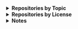 
<!-- Begin_Repositories_by_Topic -->
<details>
<summary><b>Repositories by Topic</b></summary>

*The list below was generated based on the Topics assigned to each public repository as of 2023-07-03. Any repository may be under multiple topics.*

<details>
<summary>Azure <sup>(7)</sup></summary>
<ul>
<li><a href="https://github.com/wmelvin/azfunc-md-csv">azfunc-md-csv</a> - Azure Function (Python) that creates a Markdown table from a CSV file.</li>
<li><a href="https://github.com/wmelvin/blobby-tables">blobby-tables</a> - Explore Azure Storage blobs and tables.</li>
<li><a href="https://github.com/wmelvin/flask-file-up">flask-file-up</a> - File Upload using Flask - demo - work-in-progress</li>
<li><a href="https://github.com/wmelvin/flask-fileup-az">flask-fileup-az</a> - File Upload using Flask, Azure Storage, and MSAL. Demo/work-in-progress.</li>
<li><a href="https://github.com/wmelvin/funcisox">funcisox</a> - Use Azure Durable Functions to process audio with the Sox utility (work-in-progress learning project).</li>
<li><a href="https://github.com/wmelvin/try-az-pwsh">try-az-pwsh</a> - Scripts from exploring Azure CLI and PowerShell.</li>
<li><a href="https://github.com/wmelvin/try-azure-ocr">try-azure-ocr</a> - Try using Azure Form Recognizer to extract text from images of book covers.</li>
</ul>
</details>
<details>
<summary>Azure Functions <sup>(2)</sup></summary>
<ul>
<li><a href="https://github.com/wmelvin/azfunc-md-csv">azfunc-md-csv</a> - Azure Function (Python) that creates a Markdown table from a CSV file.</li>
<li><a href="https://github.com/wmelvin/funcisox">funcisox</a> - Use Azure Durable Functions to process audio with the Sox utility (work-in-progress learning project).</li>
</ul>
</details>
<details>
<summary>backups <sup>(3)</sup></summary>
<ul>
<li><a href="https://github.com/wmelvin/backup-rotation">backup-rotation</a> - Backup rotation plan generator. (MIT License)</li>
<li><a href="https://github.com/wmelvin/bak-to-git">bak-to-git</a> - Create initial git commit history from work-in-progress backups. (MIT License)</li>
<li><a href="https://github.com/wmelvin/wipbak">wipbak</a> - Work-in-progress backup script. (MIT License)</li>
</ul>
</details>
<details>
<summary>bash <sup>(2)</sup></summary>
<ul>
<li><a href="https://github.com/wmelvin/venvup">venvup</a> - Bash script to set up a Python virtual environment (venv) in the current directory. (MIT License)</li>
<li><a href="https://github.com/wmelvin/wipbak">wipbak</a> - Work-in-progress backup script. (MIT License)</li>
</ul>
</details>
<details>
<summary>Command-Line Tool <sup>(18)</sup></summary>
<ul>
<li><a href="https://github.com/wmelvin/backup-rotation">backup-rotation</a> - Backup rotation plan generator. (MIT License)</li>
<li><a href="https://github.com/wmelvin/bak-to-git">bak-to-git</a> - Create initial git commit history from work-in-progress backups. (MIT License)</li>
<li><a href="https://github.com/wmelvin/fewtilities">fewtilities</a> - A few utilities. (MIT License)</li>
<li><a href="https://github.com/wmelvin/filelist-tools">filelist-tools</a> - Tools for making and working with a filelist (an inventory of files in a given location). (MIT License)</li>
<li><a href="https://github.com/wmelvin/firefox-bookmark-export">firefox-bookmark-export</a> - Exports Firefox bookmarks to a single HTML file (and more). (MIT License)</li>
<li><a href="https://github.com/wmelvin/firefox-places">firefox-places</a> - Command-line tool to export some items from the Firefox places.sqlite database. (MIT License)</li>
<li><a href="https://github.com/wmelvin/git-status-report">git-status-report</a> - Command-line utility that writes a text file listing status info for Git repos found under a given path. (MIT License)</li>
<li><a href="https://github.com/wmelvin/github-repo-info">github-repo-info</a> - A set of Python scripts for retrieving, and working with, data from the GitHub API. (MIT License)</li>
<li><a href="https://github.com/wmelvin/image-snip">image-snip</a> - Command-line utility to apply same crop and/or zoom to a batch of images. (MIT License)</li>
<li><a href="https://github.com/wmelvin/index-images">index-images</a> - Scan a directory and create a HTML index of images. (MIT License)</li>
<li><a href="https://github.com/wmelvin/libreoffice-doc-to-txt">libreoffice-doc-to-txt</a> - Python script that runs the libreoffice executable to convert ODT, DOC, and DOCX files to TXT. (MIT License)</li>
<li><a href="https://github.com/wmelvin/montage">montage</a> - Creates a montage given a list of images and parameters for placing them. (MIT License)</li>
<li><a href="https://github.com/wmelvin/mp3pic">mp3pic</a> - Add a cover-art image to a mp3 file. (MIT License)</li>
<li><a href="https://github.com/wmelvin/sausage">sausage</a> - Command-line tool to capture help/usage message and insert into a copy of a Markdown document. (MIT License)</li>
<li><a href="https://github.com/wmelvin/smb-conf-csv">smb-conf-csv</a> - Command-line tool to read a Samba config file and write some file share details as CSV. (MIT License)</li>
<li><a href="https://github.com/wmelvin/todolister">todolister</a> - Command-line tool scans text files and generates a HTML report listing found to-do items. (MIT License)</li>
<li><a href="https://github.com/wmelvin/venvup">venvup</a> - Bash script to set up a Python virtual environment (venv) in the current directory. (MIT License)</li>
<li><a href="https://github.com/wmelvin/wipbak">wipbak</a> - Work-in-progress backup script. (MIT License)</li>
</ul>
</details>
<details>
<summary>converter <sup>(1)</sup></summary>
<ul>
<li><a href="https://github.com/wmelvin/libreoffice-doc-to-txt">libreoffice-doc-to-txt</a> - Python script that runs the libreoffice executable to convert ODT, DOC, and DOCX files to TXT. (MIT License)</li>
</ul>
</details>
<details>
<summary>coursework <sup>(3)</sup></summary>
<ul>
<li><a href="https://github.com/wmelvin/deployment-test">deployment-test</a> - </li>
<li><a href="https://github.com/wmelvin/pub-py-pkg">pub-py-pkg</a> - Work on exercises from book Publishing Python Packages by Dane Hillard  (MIT License)</li>
<li><a href="https://github.com/wmelvin/tpt-python-data-visualization">tpt-python-data-visualization</a> - Talk Python Training - Python Data Visualization course code and examples (MIT License)</li>
</ul>
</details>
<details>
<summary>C# <sup>(5)</sup></summary>
<ul>
<li><a href="https://github.com/wmelvin/blobby-tables">blobby-tables</a> - Explore Azure Storage blobs and tables.</li>
<li><a href="https://github.com/wmelvin/funcisox">funcisox</a> - Use Azure Durable Functions to process audio with the Sox utility (work-in-progress learning project).</li>
<li><a href="https://github.com/wmelvin/scaffold-identity-cli">scaffold-identity-cli</a> - Explore identity scaffolding using dotnet CLI on Linux.</li>
<li><a href="https://github.com/wmelvin/scaffold-identity-vs">scaffold-identity-vs</a> - Explore identity scaffolding in VS-2022.</li>
<li><a href="https://github.com/wmelvin/try-azure-ocr">try-azure-ocr</a> - Try using Azure Form Recognizer to extract text from images of book covers.</li>
</ul>
</details>
<details>
<summary>documentation-tool <sup>(6)</sup></summary>
<ul>
<li><a href="https://github.com/wmelvin/github-repo-info">github-repo-info</a> - A set of Python scripts for retrieving, and working with, data from the GitHub API. (MIT License)</li>
<li><a href="https://github.com/wmelvin/index-images">index-images</a> - Scan a directory and create a HTML index of images. (MIT License)</li>
<li><a href="https://github.com/wmelvin/libreoffice-doc-to-txt">libreoffice-doc-to-txt</a> - Python script that runs the libreoffice executable to convert ODT, DOC, and DOCX files to TXT. (MIT License)</li>
<li><a href="https://github.com/wmelvin/sausage">sausage</a> - Command-line tool to capture help/usage message and insert into a copy of a Markdown document. (MIT License)</li>
<li><a href="https://github.com/wmelvin/smb-conf-csv">smb-conf-csv</a> - Command-line tool to read a Samba config file and write some file share details as CSV. (MIT License)</li>
<li><a href="https://github.com/wmelvin/todolister">todolister</a> - Command-line tool scans text files and generates a HTML report listing found to-do items. (MIT License)</li>
</ul>
</details>
<details>
<summary>Documents <sup>(2)</sup></summary>
<ul>
<li><a href="https://github.com/wmelvin/completed-courses">completed-courses</a> - Documenting my completed training courses.</li>
<li><a href="https://github.com/wmelvin/stuff">stuff</a> - A place for stuff, like Markdown files with notes and links, and other whatnot. (Other)</li>
</ul>
</details>
<details>
<summary>explore <sup>(11)</sup></summary>
<ul>
<li><a href="https://github.com/wmelvin/azfunc-md-csv">azfunc-md-csv</a> - Azure Function (Python) that creates a Markdown table from a CSV file.</li>
<li><a href="https://github.com/wmelvin/blobby-tables">blobby-tables</a> - Explore Azure Storage blobs and tables.</li>
<li><a href="https://github.com/wmelvin/deployment-test">deployment-test</a> - </li>
<li><a href="https://github.com/wmelvin/flask-file-up">flask-file-up</a> - File Upload using Flask - demo - work-in-progress</li>
<li><a href="https://github.com/wmelvin/flask-fileup-az">flask-fileup-az</a> - File Upload using Flask, Azure Storage, and MSAL. Demo/work-in-progress.</li>
<li><a href="https://github.com/wmelvin/funcisox">funcisox</a> - Use Azure Durable Functions to process audio with the Sox utility (work-in-progress learning project).</li>
<li><a href="https://github.com/wmelvin/scaffold-identity-cli">scaffold-identity-cli</a> - Explore identity scaffolding using dotnet CLI on Linux.</li>
<li><a href="https://github.com/wmelvin/scaffold-identity-vs">scaffold-identity-vs</a> - Explore identity scaffolding in VS-2022.</li>
<li><a href="https://github.com/wmelvin/try-az-pwsh">try-az-pwsh</a> - Scripts from exploring Azure CLI and PowerShell.</li>
<li><a href="https://github.com/wmelvin/try-azure-ocr">try-azure-ocr</a> - Try using Azure Form Recognizer to extract text from images of book covers.</li>
<li><a href="https://github.com/wmelvin/try-nbdev">try-nbdev</a> - Exploring nbdev by fast.ai. (Apache License 2.0)</li>
</ul>
</details>
<details>
<summary>Firefox <sup>(3)</sup></summary>
<ul>
<li><a href="https://github.com/wmelvin/firefox-bookmark-export">firefox-bookmark-export</a> - Exports Firefox bookmarks to a single HTML file (and more). (MIT License)</li>
<li><a href="https://github.com/wmelvin/firefox-places">firefox-places</a> - Command-line tool to export some items from the Firefox places.sqlite database. (MIT License)</li>
<li><a href="https://github.com/wmelvin/tabulence">tabulence</a> - Firefox extension lists title and URL for all tabls in current window.</li>
</ul>
</details>
<details>
<summary>firefox-extension <sup>(1)</sup></summary>
<ul>
<li><a href="https://github.com/wmelvin/tabulence">tabulence</a> - Firefox extension lists title and URL for all tabls in current window.</li>
</ul>
</details>
<details>
<summary>flask <sup>(2)</sup></summary>
<ul>
<li><a href="https://github.com/wmelvin/flask-file-up">flask-file-up</a> - File Upload using Flask - demo - work-in-progress</li>
<li><a href="https://github.com/wmelvin/flask-fileup-az">flask-fileup-az</a> - File Upload using Flask, Azure Storage, and MSAL. Demo/work-in-progress.</li>
</ul>
</details>
<details>
<summary>forked-repo <sup>(1)</sup></summary>
<ul>
<li><a href="https://github.com/wmelvin/tpt-python-data-visualization">tpt-python-data-visualization</a> - Talk Python Training - Python Data Visualization course code and examples (MIT License)</li>
</ul>
</details>
<details>
<summary>fossil-scm <sup>(1)</sup></summary>
<ul>
<li><a href="https://github.com/wmelvin/bak-to-git">bak-to-git</a> - Create initial git commit history from work-in-progress backups. (MIT License)</li>
</ul>
</details>
<details>
<summary>git <sup>(2)</sup></summary>
<ul>
<li><a href="https://github.com/wmelvin/bak-to-git">bak-to-git</a> - Create initial git commit history from work-in-progress backups. (MIT License)</li>
<li><a href="https://github.com/wmelvin/git-status-report">git-status-report</a> - Command-line utility that writes a text file listing status info for Git repos found under a given path. (MIT License)</li>
</ul>
</details>
<details>
<summary>github-actions <sup>(1)</sup></summary>
<ul>
<li><a href="https://github.com/wmelvin/pub-py-pkg">pub-py-pkg</a> - Work on exercises from book Publishing Python Packages by Dane Hillard  (MIT License)</li>
</ul>
</details>
<details>
<summary>github-api <sup>(1)</sup></summary>
<ul>
<li><a href="https://github.com/wmelvin/github-repo-info">github-repo-info</a> - A set of Python scripts for retrieving, and working with, data from the GitHub API. (MIT License)</li>
</ul>
</details>
<details>
<summary>id3 <sup>(1)</sup></summary>
<ul>
<li><a href="https://github.com/wmelvin/mp3pic">mp3pic</a> - Add a cover-art image to a mp3 file. (MIT License)</li>
</ul>
</details>
<details>
<summary>image-generation <sup>(1)</sup></summary>
<ul>
<li><a href="https://github.com/wmelvin/montage">montage</a> - Creates a montage given a list of images and parameters for placing them. (MIT License)</li>
</ul>
</details>
<details>
<summary>javascript <sup>(1)</sup></summary>
<ul>
<li><a href="https://github.com/wmelvin/tabulence">tabulence</a> - Firefox extension lists title and URL for all tabls in current window.</li>
</ul>
</details>
<details>
<summary>jupyter-notebook <sup>(1)</sup></summary>
<ul>
<li><a href="https://github.com/wmelvin/try-nbdev">try-nbdev</a> - Exploring nbdev by fast.ai. (Apache License 2.0)</li>
</ul>
</details>
<details>
<summary>Pillow (Python Imaging Library fork) <sup>(3)</sup></summary>
<ul>
<li><a href="https://github.com/wmelvin/image-snip">image-snip</a> - Command-line utility to apply same crop and/or zoom to a batch of images. (MIT License)</li>
<li><a href="https://github.com/wmelvin/montage">montage</a> - Creates a montage given a list of images and parameters for placing them. (MIT License)</li>
<li><a href="https://github.com/wmelvin/mp3pic">mp3pic</a> - Add a cover-art image to a mp3 file. (MIT License)</li>
</ul>
</details>
<details>
<summary>PowerShell <sup>(6)</sup></summary>
<ul>
<li><a href="https://github.com/wmelvin/azfunc-md-csv">azfunc-md-csv</a> - Azure Function (Python) that creates a Markdown table from a CSV file.</li>
<li><a href="https://github.com/wmelvin/blobby-tables">blobby-tables</a> - Explore Azure Storage blobs and tables.</li>
<li><a href="https://github.com/wmelvin/flask-file-up">flask-file-up</a> - File Upload using Flask - demo - work-in-progress</li>
<li><a href="https://github.com/wmelvin/flask-fileup-az">flask-fileup-az</a> - File Upload using Flask, Azure Storage, and MSAL. Demo/work-in-progress.</li>
<li><a href="https://github.com/wmelvin/funcisox">funcisox</a> - Use Azure Durable Functions to process audio with the Sox utility (work-in-progress learning project).</li>
<li><a href="https://github.com/wmelvin/try-az-pwsh">try-az-pwsh</a> - Scripts from exploring Azure CLI and PowerShell.</li>
</ul>
</details>
<details>
<summary>pytest <sup>(11)</sup></summary>
<ul>
<li><a href="https://github.com/wmelvin/backup-rotation">backup-rotation</a> - Backup rotation plan generator. (MIT License)</li>
<li><a href="https://github.com/wmelvin/bak-to-git">bak-to-git</a> - Create initial git commit history from work-in-progress backups. (MIT License)</li>
<li><a href="https://github.com/wmelvin/fewtilities">fewtilities</a> - A few utilities. (MIT License)</li>
<li><a href="https://github.com/wmelvin/filelist-tools">filelist-tools</a> - Tools for making and working with a filelist (an inventory of files in a given location). (MIT License)</li>
<li><a href="https://github.com/wmelvin/firefox-bookmark-export">firefox-bookmark-export</a> - Exports Firefox bookmarks to a single HTML file (and more). (MIT License)</li>
<li><a href="https://github.com/wmelvin/git-status-report">git-status-report</a> - Command-line utility that writes a text file listing status info for Git repos found under a given path. (MIT License)</li>
<li><a href="https://github.com/wmelvin/index-images">index-images</a> - Scan a directory and create a HTML index of images. (MIT License)</li>
<li><a href="https://github.com/wmelvin/montage">montage</a> - Creates a montage given a list of images and parameters for placing them. (MIT License)</li>
<li><a href="https://github.com/wmelvin/pub-py-pkg">pub-py-pkg</a> - Work on exercises from book Publishing Python Packages by Dane Hillard  (MIT License)</li>
<li><a href="https://github.com/wmelvin/sausage">sausage</a> - Command-line tool to capture help/usage message and insert into a copy of a Markdown document. (MIT License)</li>
<li><a href="https://github.com/wmelvin/todolister">todolister</a> - Command-line tool scans text files and generates a HTML report listing found to-do items. (MIT License)</li>
</ul>
</details>
<details>
<summary>Python <sup>(21)</sup></summary>
<ul>
<li><a href="https://github.com/wmelvin/azfunc-md-csv">azfunc-md-csv</a> - Azure Function (Python) that creates a Markdown table from a CSV file.</li>
<li><a href="https://github.com/wmelvin/backup-rotation">backup-rotation</a> - Backup rotation plan generator. (MIT License)</li>
<li><a href="https://github.com/wmelvin/bak-to-git">bak-to-git</a> - Create initial git commit history from work-in-progress backups. (MIT License)</li>
<li><a href="https://github.com/wmelvin/fewtilities">fewtilities</a> - A few utilities. (MIT License)</li>
<li><a href="https://github.com/wmelvin/filelist-tools">filelist-tools</a> - Tools for making and working with a filelist (an inventory of files in a given location). (MIT License)</li>
<li><a href="https://github.com/wmelvin/firefox-bookmark-export">firefox-bookmark-export</a> - Exports Firefox bookmarks to a single HTML file (and more). (MIT License)</li>
<li><a href="https://github.com/wmelvin/firefox-places">firefox-places</a> - Command-line tool to export some items from the Firefox places.sqlite database. (MIT License)</li>
<li><a href="https://github.com/wmelvin/flask-file-up">flask-file-up</a> - File Upload using Flask - demo - work-in-progress</li>
<li><a href="https://github.com/wmelvin/flask-fileup-az">flask-fileup-az</a> - File Upload using Flask, Azure Storage, and MSAL. Demo/work-in-progress.</li>
<li><a href="https://github.com/wmelvin/git-status-report">git-status-report</a> - Command-line utility that writes a text file listing status info for Git repos found under a given path. (MIT License)</li>
<li><a href="https://github.com/wmelvin/github-repo-info">github-repo-info</a> - A set of Python scripts for retrieving, and working with, data from the GitHub API. (MIT License)</li>
<li><a href="https://github.com/wmelvin/image-snip">image-snip</a> - Command-line utility to apply same crop and/or zoom to a batch of images. (MIT License)</li>
<li><a href="https://github.com/wmelvin/index-images">index-images</a> - Scan a directory and create a HTML index of images. (MIT License)</li>
<li><a href="https://github.com/wmelvin/libreoffice-doc-to-txt">libreoffice-doc-to-txt</a> - Python script that runs the libreoffice executable to convert ODT, DOC, and DOCX files to TXT. (MIT License)</li>
<li><a href="https://github.com/wmelvin/montage">montage</a> - Creates a montage given a list of images and parameters for placing them. (MIT License)</li>
<li><a href="https://github.com/wmelvin/mp3pic">mp3pic</a> - Add a cover-art image to a mp3 file. (MIT License)</li>
<li><a href="https://github.com/wmelvin/pub-py-pkg">pub-py-pkg</a> - Work on exercises from book Publishing Python Packages by Dane Hillard  (MIT License)</li>
<li><a href="https://github.com/wmelvin/sausage">sausage</a> - Command-line tool to capture help/usage message and insert into a copy of a Markdown document. (MIT License)</li>
<li><a href="https://github.com/wmelvin/smb-conf-csv">smb-conf-csv</a> - Command-line tool to read a Samba config file and write some file share details as CSV. (MIT License)</li>
<li><a href="https://github.com/wmelvin/todolister">todolister</a> - Command-line tool scans text files and generates a HTML report listing found to-do items. (MIT License)</li>
<li><a href="https://github.com/wmelvin/try-nbdev">try-nbdev</a> - Exploring nbdev by fast.ai. (Apache License 2.0)</li>
</ul>
</details>
<details>
<summary>sqlite <sup>(3)</sup></summary>
<ul>
<li><a href="https://github.com/wmelvin/filelist-tools">filelist-tools</a> - Tools for making and working with a filelist (an inventory of files in a given location). (MIT License)</li>
<li><a href="https://github.com/wmelvin/firefox-bookmark-export">firefox-bookmark-export</a> - Exports Firefox bookmarks to a single HTML file (and more). (MIT License)</li>
<li><a href="https://github.com/wmelvin/firefox-places">firefox-places</a> - Command-line tool to export some items from the Firefox places.sqlite database. (MIT License)</li>
</ul>
</details>
<details>
<summary>venv <sup>(1)</sup></summary>
<ul>
<li><a href="https://github.com/wmelvin/venvup">venvup</a> - Bash script to set up a Python virtual environment (venv) in the current directory. (MIT License)</li>
</ul>
</details>
<details>
<summary>Web <sup>(6)</sup></summary>
<ul>
<li><a href="https://github.com/wmelvin/azfunc-md-csv">azfunc-md-csv</a> - Azure Function (Python) that creates a Markdown table from a CSV file.</li>
<li><a href="https://github.com/wmelvin/flask-file-up">flask-file-up</a> - File Upload using Flask - demo - work-in-progress</li>
<li><a href="https://github.com/wmelvin/flask-fileup-az">flask-fileup-az</a> - File Upload using Flask, Azure Storage, and MSAL. Demo/work-in-progress.</li>
<li><a href="https://github.com/wmelvin/funcisox">funcisox</a> - Use Azure Durable Functions to process audio with the Sox utility (work-in-progress learning project).</li>
<li><a href="https://github.com/wmelvin/scaffold-identity-cli">scaffold-identity-cli</a> - Explore identity scaffolding using dotnet CLI on Linux.</li>
<li><a href="https://github.com/wmelvin/scaffold-identity-vs">scaffold-identity-vs</a> - Explore identity scaffolding in VS-2022.</li>
</ul>
</details>
</details>
<!-- Generated 2023-07-04 02:22 UTC by topics_md.py (v.230406.1) -->
<!-- End_Repositories_by_Topic -->

<!-- Begin_Repositories_by_License -->
<details>
<summary><b>Repositories by License</b></summary>

*The list below was generated based on the License assigned to each public repository as of 2023-07-03.*

Repositories with no license may be:
- A work-in-progress, which may be given a license when more complete.
- A demo or experiment, available for reference, but not usable as a library or application.
- An infrastructure item (GitHub pages, or this README).

<details>
<summary>(none)</summary>
<ul>
<li><a href="https://github.com/wmelvin/azfunc-md-csv">azfunc-md-csv</a> - Azure Function (Python) that creates a Markdown table from a CSV file.</li>
<li><a href="https://github.com/wmelvin/blobby-tables">blobby-tables</a> - Explore Azure Storage blobs and tables.</li>
<li><a href="https://github.com/wmelvin/completed-courses">completed-courses</a> - Documenting my completed training courses.</li>
<li><a href="https://github.com/wmelvin/deployment-test">deployment-test</a> - </li>
<li><a href="https://github.com/wmelvin/flask-file-up">flask-file-up</a> - File Upload using Flask - demo - work-in-progress</li>
<li><a href="https://github.com/wmelvin/flask-fileup-az">flask-fileup-az</a> - File Upload using Flask, Azure Storage, and MSAL. Demo/work-in-progress.</li>
<li><a href="https://github.com/wmelvin/funcisox">funcisox</a> - Use Azure Durable Functions to process audio with the Sox utility (work-in-progress learning project).</li>
<li><a href="https://github.com/wmelvin/scaffold-identity-cli">scaffold-identity-cli</a> - Explore identity scaffolding using dotnet CLI on Linux.</li>
<li><a href="https://github.com/wmelvin/scaffold-identity-vs">scaffold-identity-vs</a> - Explore identity scaffolding in VS-2022.</li>
<li><a href="https://github.com/wmelvin/tabulence">tabulence</a> - Firefox extension lists title and URL for all tabls in current window.</li>
<li><a href="https://github.com/wmelvin/try-az-pwsh">try-az-pwsh</a> - Scripts from exploring Azure CLI and PowerShell.</li>
<li><a href="https://github.com/wmelvin/try-azure-ocr">try-azure-ocr</a> - Try using Azure Form Recognizer to extract text from images of book covers.</li>
<li><a href="https://github.com/wmelvin/wmelvin">wmelvin</a> - </li>
<li><a href="https://github.com/wmelvin/wmelvin.github.io">wmelvin.github.io</a> - </li>
</ul>
</details>
<details>
<summary>Apache License 2.0</summary>
<ul>
<li><a href="https://github.com/wmelvin/try-nbdev">try-nbdev</a> - Exploring nbdev by fast.ai.</li>
</ul>
</details>
<details>
<summary>MIT License</summary>
<ul>
<li><a href="https://github.com/wmelvin/backup-rotation">backup-rotation</a> - Backup rotation plan generator.</li>
<li><a href="https://github.com/wmelvin/bak-to-git">bak-to-git</a> - Create initial git commit history from work-in-progress backups.</li>
<li><a href="https://github.com/wmelvin/fewtilities">fewtilities</a> - A few utilities.</li>
<li><a href="https://github.com/wmelvin/filelist-tools">filelist-tools</a> - Tools for making and working with a filelist (an inventory of files in a given location).</li>
<li><a href="https://github.com/wmelvin/firefox-bookmark-export">firefox-bookmark-export</a> - Exports Firefox bookmarks to a single HTML file (and more).</li>
<li><a href="https://github.com/wmelvin/firefox-places">firefox-places</a> - Command-line tool to export some items from the Firefox places.sqlite database.</li>
<li><a href="https://github.com/wmelvin/git-status-report">git-status-report</a> - Command-line utility that writes a text file listing status info for Git repos found under a given path.</li>
<li><a href="https://github.com/wmelvin/github-repo-info">github-repo-info</a> - A set of Python scripts for retrieving, and working with, data from the GitHub API.</li>
<li><a href="https://github.com/wmelvin/image-snip">image-snip</a> - Command-line utility to apply same crop and/or zoom to a batch of images.</li>
<li><a href="https://github.com/wmelvin/index-images">index-images</a> - Scan a directory and create a HTML index of images.</li>
<li><a href="https://github.com/wmelvin/libreoffice-doc-to-txt">libreoffice-doc-to-txt</a> - Python script that runs the libreoffice executable to convert ODT, DOC, and DOCX files to TXT.</li>
<li><a href="https://github.com/wmelvin/montage">montage</a> - Creates a montage given a list of images and parameters for placing them.</li>
<li><a href="https://github.com/wmelvin/mp3pic">mp3pic</a> - Add a cover-art image to a mp3 file.</li>
<li><a href="https://github.com/wmelvin/pub-py-pkg">pub-py-pkg</a> - Work on exercises from book Publishing Python Packages by Dane Hillard </li>
<li><a href="https://github.com/wmelvin/sausage">sausage</a> - Command-line tool to capture help/usage message and insert into a copy of a Markdown document.</li>
<li><a href="https://github.com/wmelvin/smb-conf-csv">smb-conf-csv</a> - Command-line tool to read a Samba config file and write some file share details as CSV.</li>
<li><a href="https://github.com/wmelvin/todolister">todolister</a> - Command-line tool scans text files and generates a HTML report listing found to-do items.</li>
<li><a href="https://github.com/wmelvin/tpt-python-data-visualization">tpt-python-data-visualization</a> - Talk Python Training - Python Data Visualization course code and examples</li>
<li><a href="https://github.com/wmelvin/venvup">venvup</a> - Bash script to set up a Python virtual environment (venv) in the current directory.</li>
<li><a href="https://github.com/wmelvin/wipbak">wipbak</a> - Work-in-progress backup script.</li>
</ul>
</details>
<details>
<summary>Other</summary>
<ul>
<li><a href="https://github.com/wmelvin/stuff">stuff</a> - A place for stuff, like Markdown files with notes and links, and other whatnot.</li>
</ul>
</details>
</details>
<!-- Generated 2023-07-04 02:22 UTC by topics_md.py (v.230406.1) -->
<!-- End_Repositories_by_License -->

<details>
<summary><b>Notes</b></summary>

- The code, used to generate the *Repositories by Topic* and *Repositories by License* sections, is in the [github-repo-info](https://github.com/wmelvin/github-repo-info) repository.

- The GitHub docs describe how to create a [profile README](https://docs.github.com/en/account-and-profile/setting-up-and-managing-your-github-profile/customizing-your-profile/managing-your-profile-readme), and how to use [collapsed-sections](https://docs.github.com/en/get-started/writing-on-github/working-with-advanced-formatting/organizing-information-with-collapsed-sections).

</details>